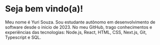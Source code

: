 # Seja bem vindo(a)!
Meu nome é Yuri Souza. Sou estudante autônomo em desenvolvimento de software desde o inicio de 2023. No meu GitHub, trago conhecimentos e experiências das tecnologias: Node.js, React, HTML, CSS, Next.js, Git, Typescript e SQL. 

<!--
**yurissz/yurissz** is a ✨ _special_ ✨ repository because its `README.md` (this file) appears on your GitHub profile.

Here are some ideas to get you started:

- 🔭 I’m currently working on ...
- 🌱 I’m currently learning ...
- 👯 I’m looking to collaborate on ...
- 🤔 I’m looking for help with ...
- 💬 Ask me about ...
- 📫 How to reach me: ...
- 😄 Pronouns: ...
- ⚡ Fun fact: ...
-->
